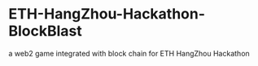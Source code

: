 # ETH-HangZhou-Hackathon-BlockBlast
a web2 game integrated with block chain for ETH HangZhou Hackathon
